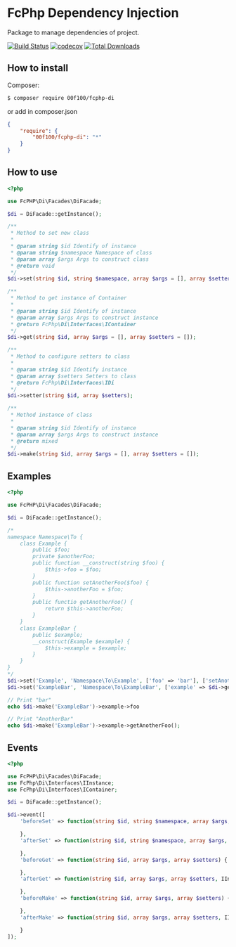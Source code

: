 # FcPhp Dependency Injection

Package to manage dependencies of project.

[![Build Status](https://travis-ci.org/00F100/fcphp-di.svg?branch=master)](https://travis-ci.org/00F100/fcphp-di) [![codecov](https://codecov.io/gh/00F100/fcphp-di/branch/master/graph/badge.svg)](https://codecov.io/gh/00F100/fcphp-di) [![Total Downloads](https://poser.pugx.org/00F100/fcphp-di/downloads)](https://packagist.org/packages/00F100/fcphp-di)

## How to install

Composer:
```sh
$ composer require 00f100/fcphp-di
```

or add in composer.json
```json
{
    "require": {
        "00f100/fcphp-di": "*"
    }
}
```

## How to use

```php
<?php

use FcPHP\Di\Facades\DiFacade;

$di = DiFacade::getInstance();

/**
 * Method to set new class
 *
 * @param string $id Identify of instance
 * @param string $namespace Namespace of class
 * @param array $args Args to construct class
 * @return void
 */
$di->set(string $id, string $namespace, array $args = [], array $setters = [], bool $singleton = true);

/**
 * Method to get instance of Container
 *
 * @param string $id Identify of instance
 * @param array $args Args to construct instance
 * @return FcPhp\Di\Interfaces\IContainer
 */
$di->get(string $id, array $args = [], array $setters = []);

/**
 * Method to configure setters to class
 *
 * @param string $id Identify instance
 * @param array $setters Setters to class
 * @return FcPhp\Di\Interfaces\IDi
 */
$di->setter(string $id, array $setters);

/**
 * Method instance of class
 *
 * @param string $id Identify of instance
 * @param array $args Args to construct instance
 * @return mixed
 */
$di->make(string $id, array $args = [], array $setters = []);
```

## Examples

```php
<?php

use FcPHP\Di\Facades\DiFacade;

$di = DiFacade::getInstance();

/*
namespace Namespace\To {
    class Example {
        public $foo;
        private $anotherFoo;
        public function __construct(string $foo) {
            $this->foo = $foo;
        }
        public function setAnotherFoo($foo) {
            $this->anotherFoo = $foo;
        }
        public functio getAnotherFoo() {
            return $this->anotherFoo;
        }
    }
    class ExampleBar {
        public $example;
        __construct(Example $example) {
            $this->example = $example;
        }
    }
}
*/
$di->set('Example', 'Namespace\To\Example', ['foo' => 'bar'], ['setAnotherFoo', 'AnotherBar']);
$di->set('ExampleBar', 'Namespace\To\ExampleBar', ['example' => $di->get('Example')]);

// Print "bar"
echo $di->make('ExampleBar')->example->foo

// Print "AnotherBar"
echo $di->make('ExampleBar')->example->getAnotherFoo();
```

## Events

```php
<?php

use FcPHP\Di\Facades\DiFacade;
use FcPhp\Di\Interfaces\IInstance;
use FcPhp\Di\Interfaces\IContainer;

$di = DiFacade::getInstance();

$di->event([
    'beforeSet' => function(string $id, string $namespace, array $args, array $setters, bool $singleton) {

    },
    'afterSet' => function(string $id, string $namespace, array $args, array $setters, bool $singleton, IInstance $instance) {

    },
    'beforeGet' => function(string $id, array $args, array $setters) {

    },
    'afterGet' => function(string $id, array $args, array $setters, IInstance $instance, IContainer $container) {

    },
    'beforeMake' => function(string $id, array $args, array $setters) {

    },
    'afterMake' => function(string $id, array $args, array $setters, IInstance $instance, IContainer $container, $class) {

    }
]);
```